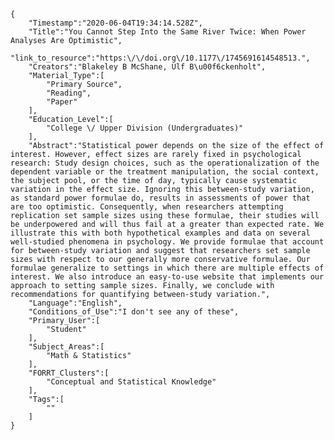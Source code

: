 
    {
        "Timestamp":"2020-06-04T19:34:14.528Z",
        "Title":"You Cannot Step Into the Same River Twice: When Power Analyses Are Optimistic",
        "link_to_resource":"https:\/\/doi.org\/10.1177\/1745691614548513.",
        "Creators":"Blakeley B McShane, Ulf B\u00f6ckenholt",
        "Material_Type":[
            "Primary Source",
            "Reading",
            "Paper"
        ],
        "Education_Level":[
            "College \/ Upper Division (Undergraduates)"
        ],
        "Abstract":"Statistical power depends on the size of the effect of interest. However, effect sizes are rarely fixed in psychological research: Study design choices, such as the operationalization of the dependent variable or the treatment manipulation, the social context, the subject pool, or the time of day, typically cause systematic variation in the effect size. Ignoring this between-study variation, as standard power formulae do, results in assessments of power that are too optimistic. Consequently, when researchers attempting replication set sample sizes using these formulae, their studies will be underpowered and will thus fail at a greater than expected rate. We illustrate this with both hypothetical examples and data on several well-studied phenomena in psychology. We provide formulae that account for between-study variation and suggest that researchers set sample sizes with respect to our generally more conservative formulae. Our formulae generalize to settings in which there are multiple effects of interest. We also introduce an easy-to-use website that implements our approach to setting sample sizes. Finally, we conclude with recommendations for quantifying between-study variation.",
        "Language":"English",
        "Conditions_of_Use":"I don't see any of these",
        "Primary_User":[
            "Student"
        ],
        "Subject_Areas":[
            "Math & Statistics"
        ],
        "FORRT_Clusters":[
            "Conceptual and Statistical Knowledge"
        ],
        "Tags":[
            ""
        ]
    }
